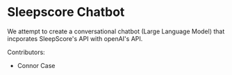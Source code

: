 # Sleepscore Chatbot

We attempt to create a conversational chatbot (Large Language Model) that incporates SleepScore's API with openAI's API. 


Contributors:
 - Connor Case
